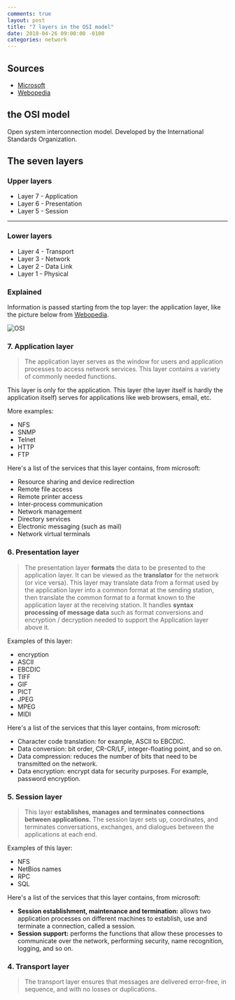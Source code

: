 ```yaml
---
comments: true
layout: post
title: "7 layers in the OSI model"
date: 2018-04-26 09:00:00 -0100
categories: network
---
```


## Sources
* [Microsoft](https://support.microsoft.com/en-ca/help/103884/the-osi-model-s-seven-layers-defined-and-functions-explained)
* [Webopedia](https://www.webopedia.com/quick_ref/OSI_Layers.asp)

## the OSI model
Open system interconnection model. Developed by the International Standards Organization.

## The seven layers
### Upper layers
* Layer 7 - Application
* Layer 6 - Presentation
* Layer 5 - Session

--------------------

### Lower layers
* Layer 4 - Transport
* Layer 3 - Network
* Layer 2 - Data Link
* Layer 1 - Physical

### Explained 
Information is passed starting from the top layer: the application layer, like the picture below from [Webopedia](https://www.webopedia.com/quick_ref/OSI_Layers.asp).

![OSI](https://www.webopedia.com/quick_ref/OSI_Layers.asp)

### 7. Application layer
> The application layer serves as the window for users and application processes to access network services. This layer contains a variety of commonly needed functions.

This layer is only for the application. This layer (the layer itself is hardly the application itself) serves for applications like web browsers, email, etc. 

More examples: 
* NFS
* SNMP
* Telnet
* HTTP
* FTP

Here's a list of the services that this layer contains, from microsoft:
* Resource sharing and device redirection
* Remote file access
* Remote printer access
* Inter-process communication
* Network management
* Directory services
* Electronic messaging (such as mail)
* Network virtual terminals

### 6. Presentation layer
> The presentation layer **formats** the data to be presented to the application layer. It can be viewed as the **translator** for the network (or vice versa). This layer may translate data from a format used by the application layer into a common format at the sending station, then translate the common format to a format known to the application layer at the receiving station.
> It handles **syntax processing of message data** such as format conversions and encryption / decryption needed to support the Application layer above it.

Examples of this layer:
* encryption
* ASCII
* EBCDIC
* TIFF
* GIF
* PICT
* JPEG
* MPEG
* MIDI

Here's a list of the services that this layer contains, from microsoft:
* Character code translation: for example, ASCII to EBCDIC.
* Data conversion: bit order, CR-CR/LF, integer-floating point, and so on.
* Data compression: reduces the number of bits that need to be transmitted on the network.
* Data encryption: encrypt data for security purposes. For example, password encryption.

### 5. Session layer
> This layer **establishes, manages and terminates connections between applications.** The session layer sets up, coordinates, and terminates conversations, exchanges, and dialogues between the applications at each end.

Examples of this layer:
* NFS
* NetBios names
* RPC
* SQL

Here's a list of the services that this layer contains, from microsoft:
* **Session establishment, maintenance and termination:** allows two application processes on different machines to establish, use and terminate a connection, called a session.
* **Session support:** performs the functions that allow these processes to communicate over the network, performing security, name recognition, logging, and so on.

### 4. Transport layer
> The transport layer ensures that messages are delivered error-free, in sequence, and with no losses or duplications.

